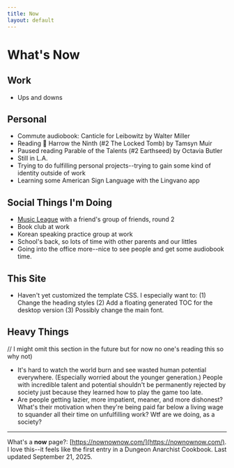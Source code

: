 ```yaml
---
title: Now
layout: default
---
```


# What's Now

## Work
- Ups and downs

## Personal
- Commute audiobook: Canticle for Leibowitz by Walter Miller
- Reading 🩻 Harrow the Ninth (#2 The Locked Tomb) by Tamsyn Muir 
- Paused reading Parable of the Talents (#2 Earthseed) by Octavia Butler 
- Still in L.A. 
- Trying to do fulfilling personal projects--trying to gain some kind of identity outside of work
- Learning some American Sign Language with the Lingvano app

## Social Things I'm Doing
- [Music League](https://musicleague.com/) with a friend's group of friends, round 2
- Book club at work
- Korean speaking practice group at work
- School's back, so lots of time with other parents and our littles
- Going into the office more--nice to see people and get some audiobook time.

## This Site
- Haven't yet customized the template CSS. I especially want to: (1) Change the heading styles (2) Add a floating generated TOC for the desktop version (3) Possibly change the main font. 

## Heavy Things 
// I might omit this section in the future but for now no one's reading this so why not)   
- It's hard to watch the world burn and see wasted human potential everywhere. (Especially worried about the younger generation.) People with incredible talent and potential shouldn't be permanently rejected by society just because they learned how to play the game too late. 
- Are people getting lazier, more impatient, meaner, and more dishonest? What's their motivation when they're being paid far below a living wage to squander all their time on unfulfilling work? Wtf are we doing, as a society? 
---

What's a **now** page?: [https://nownownow.com/](https://nownownow.com/). <br>I love this--it feels like the first entry in a Dungeon Anarchist Cookbook. 
Last updated September 21, 2025. 